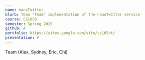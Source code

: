 ```yaml
---
name: nanoTwitter
blurb: Team "Team" implementation of the nanoTwitter service
course: CS105B
semester: Spring 2015
github: #
portfolio: https://sites.google.com/site/cs105nt/
presentation: #
---
```

Team (Alex, Sydney, Eric, Chi)